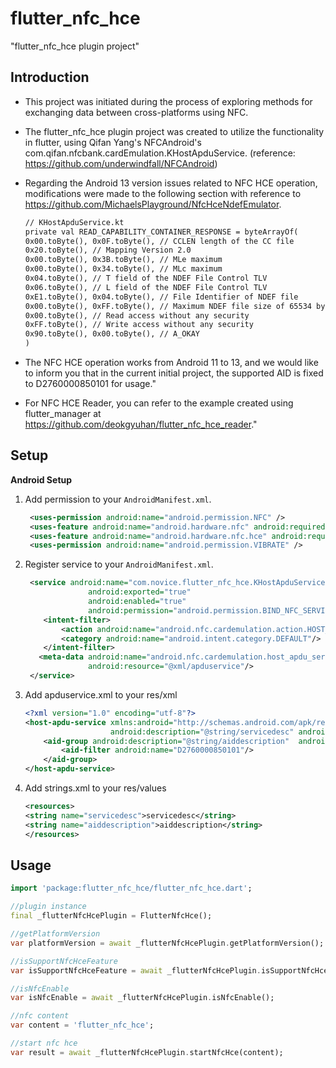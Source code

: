 # flutter_nfc_hce

"flutter_nfc_hce plugin project"

## Introduction

* This project was initiated during the process of exploring methods for exchanging data
between cross-platforms using NFC. 


* The flutter_nfc_hce plugin project was created to utilize the functionality in flutter, 
using Qifan Yang's NFCAndroid's com.qifan.nfcbank.cardEmulation.KHostApduService.
(reference: https://github.com/underwindfall/NFCAndroid) 


* Regarding the Android 13 version issues related to NFC HCE operation, 
modifications were made to the following section with reference to
https://github.com/MichaelsPlayground/NfcHceNdefEmulator.

    ````xml
    // KHostApduService.kt
    private val READ_CAPABILITY_CONTAINER_RESPONSE = byteArrayOf(
    0x00.toByte(), 0x0F.toByte(), // CCLEN length of the CC file
    0x20.toByte(), // Mapping Version 2.0
    0x00.toByte(), 0x3B.toByte(), // MLe maximum
    0x00.toByte(), 0x34.toByte(), // MLc maximum
    0x04.toByte(), // T field of the NDEF File Control TLV
    0x06.toByte(), // L field of the NDEF File Control TLV
    0xE1.toByte(), 0x04.toByte(), // File Identifier of NDEF file
    0x00.toByte(), 0xFF.toByte(), // Maximum NDEF file size of 65534 bytes
    0x00.toByte(), // Read access without any security
    0xFF.toByte(), // Write access without any security
    0x90.toByte(), 0x00.toByte(), // A_OKAY
    )
    ````


* The NFC HCE operation works from Android 11 to 13, and we would like to inform you that in the current initial project,
the supported AID is fixed to D2760000850101 for usage."


* For NFC HCE Reader, you can refer to the example created using flutter_manager at
https://github.com/deokgyuhan/flutter_nfc_hce_reader."


## Setup
**Android Setup**

1) Add permission to your `AndroidManifest.xml`.
   ````xml
    <uses-permission android:name="android.permission.NFC" />
    <uses-feature android:name="android.hardware.nfc" android:required="true" />
    <uses-feature android:name="android.hardware.nfc.hce" android:required="true" />
    <uses-permission android:name="android.permission.VIBRATE" />
   ````

2) Register service to your `AndroidManifest.xml`.
   ````xml
    <service android:name="com.novice.flutter_nfc_hce.KHostApduService"
                 android:exported="true"
                 android:enabled="true"
                 android:permission="android.permission.BIND_NFC_SERVICE">
       <intent-filter>
           <action android:name="android.nfc.cardemulation.action.HOST_APDU_SERVICE"/>
           <category android:name="android.intent.category.DEFAULT"/>
       </intent-filter>
      <meta-data android:name="android.nfc.cardemulation.host_apdu_service"
                 android:resource="@xml/apduservice"/>
    </service>
   ````

3) Add apduservice.xml to your res/xml
    ````xml
    <?xml version="1.0" encoding="utf-8"?>
    <host-apdu-service xmlns:android="http://schemas.android.com/apk/res/android"
                       android:description="@string/servicedesc" android:requireDeviceUnlock="false">
        <aid-group android:description="@string/aiddescription"  android:category="other" >
            <aid-filter android:name="D2760000850101"/>
        </aid-group>
    </host-apdu-service>
    ````

4) Add strings.xml to your res/values
    ````xml
    <resources>
    <string name="servicedesc">servicedesc</string>
    <string name="aiddescription">aiddescription</string>
    </resources>
    ````  

## Usage
```dart
import 'package:flutter_nfc_hce/flutter_nfc_hce.dart';

//plugin instance 
final _flutterNfcHcePlugin = FlutterNfcHce();

//getPlatformVersion
var platformVersion = await _flutterNfcHcePlugin.getPlatformVersion();

//isSupportNfcHceFeature
var isSupportNfcHceFeature = await _flutterNfcHcePlugin.isSupportNfcHceFeature();

//isNfcEnable 
var isNfcEnable = await _flutterNfcHcePlugin.isNfcEnable();

//nfc content
var content = 'flutter_nfc_hce';

//start nfc hce 
var result = await _flutterNfcHcePlugin.startNfcHce(content);
```
